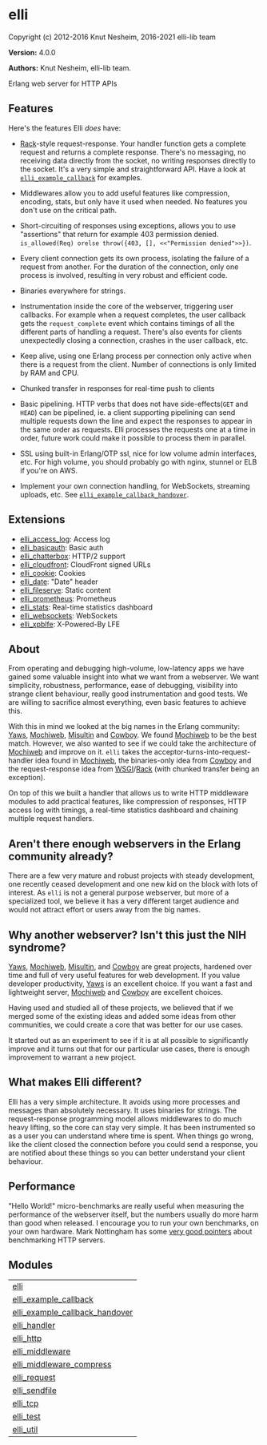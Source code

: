

# elli #

Copyright (c) 2012-2016 Knut Nesheim, 2016-2021 elli-lib team

__Version:__ 4.0.0

__Authors:__ Knut Nesheim, elli-lib team.

Erlang web server for HTTP APIs

## Features

Here's the features Elli _does_ have:

* [Rack][]-style request-response. Your handler function gets a
   complete request and returns a complete response. There's no
   messaging, no receiving data directly from the socket, no writing
   responses directly to the socket. It's a very simple and
   straightforward API. Have a look at [`elli_example_callback`](elli_example_callback.md)
for examples.

* Middlewares allow you to add useful features like compression,
encoding, stats, but only have it used when needed. No features you
don't use on the critical path.

* Short-circuiting of responses using exceptions, allows you to use
   "assertions" that return for example 403 permission
   denied. `is_allowed(Req) orelse throw({403, [], <<"Permission
   denied">>})`.

* Every client connection gets its own process, isolating the failure
of a request from another. For the duration of the connection, only
one process is involved, resulting in very robust and efficient
code.

* Binaries everywhere for strings.

* Instrumentation inside the core of the webserver, triggering user
   callbacks. For example when a request completes, the user callback
   gets the `request_complete` event which contains timings of all the
different parts of handling a request. There's also events for
clients unexpectedly closing a connection, crashes in the user
callback, etc.

* Keep alive, using one Erlang process per connection only active
when there is a request from the client. Number of connections is
only limited by RAM and CPU.

* Chunked transfer in responses for real-time push to clients

* Basic pipelining. HTTP verbs that does not have side-effects(`GET`
   and `HEAD`) can be pipelined, ie. a client supporting pipelining
can send multiple requests down the line and expect the responses
to appear in the same order as requests. Elli processes the
requests one at a time in order, future work could make it possible
to process them in parallel.

* SSL using built-in Erlang/OTP ssl, nice for low volume admin
interfaces, etc. For high volume, you should probably go with
nginx, stunnel or ELB if you're on AWS.

* Implement your own connection handling, for WebSockets, streaming
   uploads, etc. See [`elli_example_callback_handover`](elli_example_callback_handover.md).

## Extensions

* [elli_access_log](https://github.com/elli-lib/elli_access_log):
Access log 
* [elli_basicauth](https://github.com/elli-lib/elli_basicauth):
Basic auth 
* [elli_chatterbox](https://github.com/elli-lib/elli_chatterbox):
HTTP/2 support 
* [elli_cloudfront](https://github.com/elli-lib/elli_cloudfront):
CloudFront signed URLs 
* [elli_cookie](https://github.com/elli-lib/elli_cookie):
Cookies 
* [elli_date](https://github.com/elli-lib/elli_date):
"Date" header 
* [elli_fileserve](https://github.com/elli-lib/elli_fileserve):
Static content 
* [elli_prometheus](https://github.com/elli-lib/elli_prometheus):
Prometheus 
* [elli_stats](https://github.com/elli-lib/elli_stats):
Real-time statistics dashboard 
* [elli_websockets](https://github.com/elli-lib/elli_websocket):
WebSockets 
* [elli_xpblfe](https://github.com/elli-lib/elli_xpblfe):
X-Powered-By LFE

## About

From operating and debugging high-volume, low-latency apps we have
gained some valuable insight into what we want from a webserver. We
want simplicity, robustness, performance, ease of debugging,
visibility into strange client behaviour, really good instrumentation
and good tests. We are willing to sacrifice almost everything, even
basic features to achieve this.

With this in mind we looked at the big names in the Erlang
community: [Yaws][], [Mochiweb][], [Misultin][] and [Cowboy][]. We
found [Mochiweb][] to be the best match. However, we also wanted to
see if we could take the architecture of [Mochiweb][] and improve on
it. `elli` takes the acceptor-turns-into-request-handler idea found
in [Mochiweb][], the binaries-only idea from [Cowboy][] and the
request-response idea from [WSGI][]/[Rack][] (with chunked transfer
being an exception).

On top of this we built a handler that allows us to write HTTP
middleware modules to add practical features, like compression of
responses, HTTP access log with timings, a real-time statistics
dashboard and chaining multiple request handlers.

## Aren't there enough webservers in the Erlang community already?

There are a few very mature and robust projects with steady
development, one recently ceased development and one new kid on the
block with lots of interest. As `elli` is not a general purpose
webserver, but more of a specialized tool, we believe it has a very
different target audience and would not attract effort or users away
from the big names.

## Why another webserver? Isn't this just the NIH syndrome?

[Yaws][], [Mochiweb][], [Misultin][], and [Cowboy][] are great
projects, hardened over time and full of very useful features for web
development. If you value developer productivity, [Yaws][] is an
excellent choice. If you want a fast and lightweight
server, [Mochiweb][] and [Cowboy][] are excellent choices.

Having used and studied all of these projects, we believed that if we
merged some of the existing ideas and added some ideas from other
communities, we could create a core that was better for our use cases.

It started out as an experiment to see if it is at all possible to
significantly improve and it turns out that for our particular use
cases, there is enough improvement to warrant a new project.

## What makes Elli different?

Elli has a very simple architecture. It avoids using more processes
and messages than absolutely necessary. It uses binaries for
strings. The request-response programming model allows middlewares to
do much heavy lifting, so the core can stay very simple. It has been
instrumented so as a user you can understand where time is spent. When
things go wrong, like the client closed the connection before you
could send a response, you are notified about these things so you can
better understand your client behaviour.

## Performance

"Hello World!" micro-benchmarks are really useful when measuring the
performance of the webserver itself, but the numbers usually do more
harm than good when released. I encourage you to run your own
benchmarks, on your own hardware. Mark Nottingham has some
[very good pointers](http://www.mnot.net/blog/2011/05/18/http_benchmark_rules)
about benchmarking HTTP servers.

[Yaws]: https://github.com/klacke/yaws
[Mochiweb]: https://github.com/mochi/mochiweb
[Misultin]: https://github.com/ostinelli/misultin
[Cowboy]: https://github.com/ninenines/cowboy
[WSGI]: https://www.python.org/dev/peps/pep-3333/
[Rack]: https://github.com/rack/rack


## Modules ##


<table width="100%" border="0" summary="list of modules">
<tr><td><a href="elli.md" class="module">elli</a></td></tr>
<tr><td><a href="elli_example_callback.md" class="module">elli_example_callback</a></td></tr>
<tr><td><a href="elli_example_callback_handover.md" class="module">elli_example_callback_handover</a></td></tr>
<tr><td><a href="elli_handler.md" class="module">elli_handler</a></td></tr>
<tr><td><a href="elli_http.md" class="module">elli_http</a></td></tr>
<tr><td><a href="elli_middleware.md" class="module">elli_middleware</a></td></tr>
<tr><td><a href="elli_middleware_compress.md" class="module">elli_middleware_compress</a></td></tr>
<tr><td><a href="elli_request.md" class="module">elli_request</a></td></tr>
<tr><td><a href="elli_sendfile.md" class="module">elli_sendfile</a></td></tr>
<tr><td><a href="elli_tcp.md" class="module">elli_tcp</a></td></tr>
<tr><td><a href="elli_test.md" class="module">elli_test</a></td></tr>
<tr><td><a href="elli_util.md" class="module">elli_util</a></td></tr></table>

